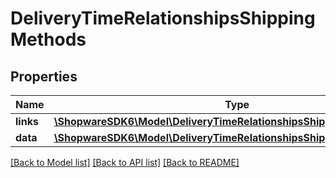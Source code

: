 # DeliveryTimeRelationshipsShippingMethods

## Properties
Name | Type | Description | Notes
------------ | ------------- | ------------- | -------------
**links** | [**\ShopwareSDK6\Model\DeliveryTimeRelationshipsShippingMethodsLinks**](DeliveryTimeRelationshipsShippingMethodsLinks.md) |  | [optional] 
**data** | [**\ShopwareSDK6\Model\DeliveryTimeRelationshipsShippingMethodsData[]**](DeliveryTimeRelationshipsShippingMethodsData.md) |  | [optional] 

[[Back to Model list]](../../README.md#documentation-for-models) [[Back to API list]](../../README.md#documentation-for-api-endpoints) [[Back to README]](../../README.md)

